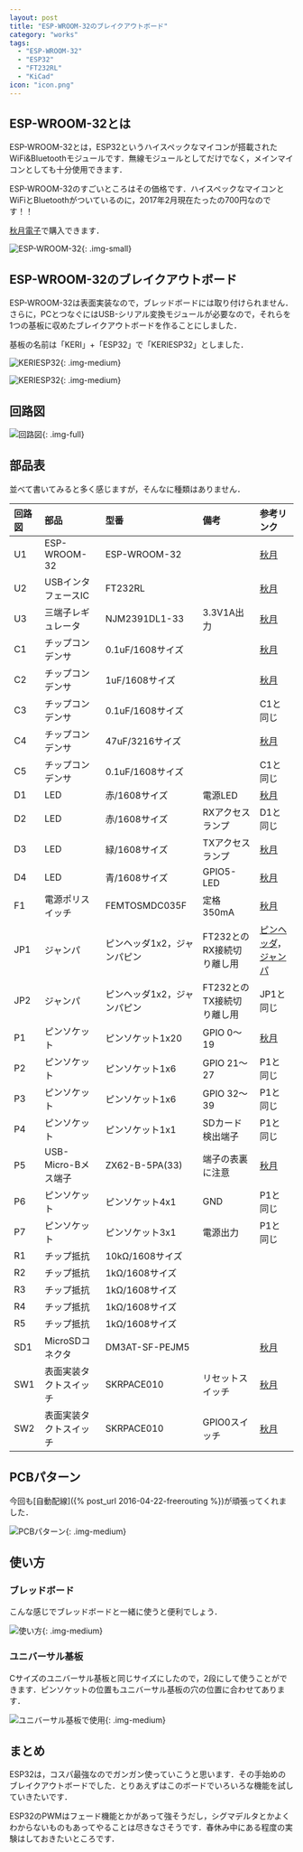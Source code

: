 ```yaml
---
layout: post
title: "ESP-WROOM-32のブレイクアウトボード"
category: "works"
tags:
  - "ESP-WROOM-32"
  - "ESP32"
  - "FT232RL"
  - "KiCad"
icon: "icon.png"
---
```


## ESP-WROOM-32とは

ESP-WROOM-32とは，ESP32というハイスペックなマイコンが搭載されたWiFi&Bluetoothモジュールです．無線モジュールとしてだけでなく，メインマイコンとしても十分使用できます．

ESP-WROOM-32のすごいところはその価格です．ハイスペックなマイコンとWiFiとBluetoothがついているのに，2017年2月現在たったの700円なのです！！

[秋月電子](http://akizukidenshi.com/catalog/g/gM-11647/)で購入できます．

![ESP-WROOM-32](esp-wroom-32.jpg){: .img-small}

<!--more-->

## ESP-WROOM-32のブレイクアウトボード

ESP-WROOM-32は表面実装なので，ブレッドボードには取り付けられません．さらに，PCとつなぐにはUSB-シリアル変換モジュールが必要なので，それらを1つの基板に収めたブレイクアウトボードを作ることにしました．

基板の名前は「KERI」+「ESP32」で「KERIESP32」としました．

![KERIESP32](keriesp32.jpg){: .img-medium}

![KERIESP32](keriesp32-3d-top.png){: .img-medium}

## 回路図

![回路図](keriesp32-sketch.png){: .img-full}

## 部品表

並べて書いてみると多く感じますが，そんなに種類はありません．

|回路図|部品|型番|備考|参考リンク|
|:--|:--|:--|:--|:--|
|U1|ESP-WROOM-32|ESP-WROOM-32||[秋月](http://akizukidenshi.com/catalog/g/gM-11647/)|
|U2|USBインタフェースIC|FT232RL||[秋月](http://akizukidenshi.com/catalog/g/gI-01739/)|
|U3|三端子レギュレータ|NJM2391DL1-33|3.3V1A出力|[秋月](http://akizukidenshi.com/catalog/g/gI-02252/)|
|C1|チップコンデンサ|0.1uF/1608サイズ||[秋月](http://akizukidenshi.com/catalog/g/gP-04940/)|
|C2|チップコンデンサ|1uF/1608サイズ||[秋月](http://akizukidenshi.com/catalog/g/gP-04940/)|
|C3|チップコンデンサ|0.1uF/1608サイズ||C1と同じ|
|C4|チップコンデンサ|47uF/3216サイズ||[秋月](http://akizukidenshi.com/catalog/g/gP-06039/)|
|C5|チップコンデンサ|0.1uF/1608サイズ||C1と同じ|
|D1|LED|赤/1608サイズ|電源LED|[秋月](http://akizukidenshi.com/catalog/g/gI-03978/)|
|D2|LED|赤/1608サイズ|RXアクセスランプ|D1と同じ|
|D3|LED|緑/1608サイズ|TXアクセスランプ|[秋月](http://akizukidenshi.com/catalog/g/gI-03980/)|
|D4|LED|青/1608サイズ|GPIO5-LED|[秋月](http://akizukidenshi.com/catalog/g/gI-03982/)|
|F1|電源ポリスイッチ|FEMTOSMDC035F|定格350mA|[秋月](http://akizukidenshi.com/catalog/g/gP-09512/)|
|JP1|ジャンパ|ピンヘッダ1x2，ジャンパピン|FT232とのRX接続切り離し用|[ピンヘッダ](http://akizukidenshi.com/catalog/g/gC-00167/)，[ジャンパ](http://akizukidenshi.com/catalog/g/gP-03687/)|
|JP2|ジャンパ|ピンヘッダ1x2，ジャンパピン|FT232とのTX接続切り離し用|JP1と同じ|
|P1|ピンソケット|ピンソケット1x20|GPIO 0～19|[秋月](http://akizukidenshi.com/catalog/g/gC-05779/)|
|P2|ピンソケット|ピンソケット1x6|GPIO 21～27|P1と同じ|
|P3|ピンソケット|ピンソケット1x6|GPIO 32～39|P1と同じ|
|P4|ピンソケット|ピンソケット1x1|SDカード検出端子|P1と同じ|
|P5|USB-Micro-Bメス端子|ZX62-B-5PA(33)|端子の表裏に注意|[秋月](http://akizukidenshi.com/catalog/g/gC-11183/)|
|P6|ピンソケット|ピンソケット4x1|GND|P1と同じ|
|P7|ピンソケット|ピンソケット3x1|電源出力|P1と同じ|
|R1|チップ抵抗|10kΩ/1608サイズ|||
|R2|チップ抵抗|1kΩ/1608サイズ|||
|R3|チップ抵抗|1kΩ/1608サイズ|||
|R4|チップ抵抗|1kΩ/1608サイズ|||
|R5|チップ抵抗|1kΩ/1608サイズ|||
|SD1|MicroSDコネクタ|DM3AT-SF-PEJM5||[秋月](http://akizukidenshi.com/catalog/g/gC-02395/)|
|SW1|表面実装タクトスイッチ|SKRPACE010|リセットスイッチ|[秋月](http://akizukidenshi.com/catalog/g/gP-06185/)|
|SW2|表面実装タクトスイッチ|SKRPACE010|GPIO0スイッチ|[秋月](http://akizukidenshi.com/catalog/g/gP-06185/)|

## PCBパターン

今回も[自動配線]({% post_url 2016-04-22-freerouting %})が頑張ってくれました．

![PCBパターン](keriesp32-pcb.png){: .img-medium}

## 使い方

### ブレッドボード

こんな感じでブレッドボードと一緒に使うと便利でしょう．

![使い方](keriesp32-brb.jpg){: .img-medium}

### ユニバーサル基板

Cサイズのユニバーサル基板と同じサイズにしたので，2段にして使うことができます．ピンソケットの位置もユニバーサル基板の穴の位置に合わせてあります．

![ユニバーサル基板で使用](keriesp32-uni.jpg){: .img-medium}

## まとめ

ESP32は，コスパ最強なのでガンガン使っていこうと思います．その手始めのブレイクアウトボードでした．とりあえずはこのボードでいろいろな機能を試していきたいです．

ESP32のPWMはフェード機能とかがあって強そうだし，シグマデルタとかよくわからないものもあってやることは尽きなさそうです．春休み中にある程度の実験はしておきたいところです．

